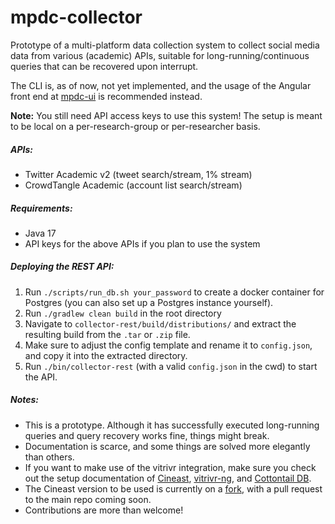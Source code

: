 # mpdc-collector

Prototype of a multi-platform data collection system to collect social media data from various (academic) APIs, suitable for long-running/continuous queries that can be recovered upon interrupt.

The CLI is, as of now, not yet implemented, and the usage of the Angular front end at [mpdc-ui](https://github.com/simonpeterhans/mpdc-ui) is recommended instead.

**Note:** You still need API access keys to use this system! The setup is meant to be local on a per-research-group or per-researcher basis.

##### APIs:

- Twitter Academic v2 (tweet search/stream, 1% stream)
- CrowdTangle Academic (account list search/stream)

##### Requirements:

- Java 17
- API keys for the above APIs if you plan to use the system

##### Deploying the REST API:

1. Run `./scripts/run_db.sh your_password` to create a docker container for Postgres (you can also set up a Postgres instance yourself).
2. Run `./gradlew clean build` in the root directory
3. Navigate to `collector-rest/build/distributions/` and extract the resulting build from the `.tar` or `.zip` file.
4. Make sure to adjust the config template and rename it to `config.json`, and copy it into the extracted directory.
5. Run `./bin/collector-rest` (with a valid `config.json` in the cwd) to start the API.

##### Notes:

- This is a prototype. Although it has successfully executed long-running queries and query recovery works fine, things might break.
- Documentation is scarce, and some things are solved more elegantly than others.
- If you want to make use of the vitrivr integration, make sure you check out the setup documentation of [Cineast](https://github.com/vitrivr/cineast), [vitrivr-ng](https://github.com/vitrivr/vitrivr-ng), and [Cottontail DB](https://github.com/vitrivr/cottontaildb).
- The Cineast version to be used is currently on a [fork](https://github.com/simonpeterhans/cineast), with a pull request to the main repo coming soon.
- Contributions are more than welcome!
